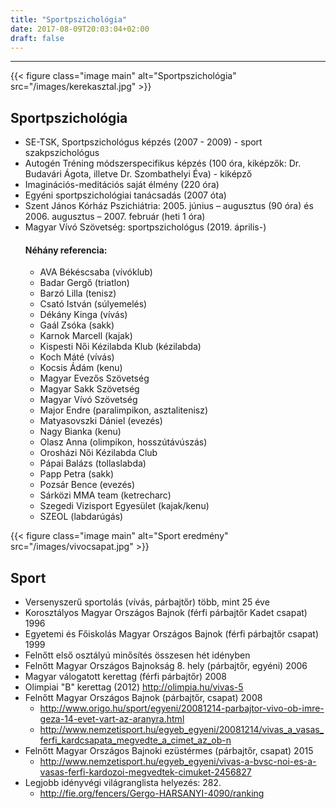 ```yaml
---
title: "Sportpszichológia"
date: 2017-08-09T20:03:04+02:00
draft: false
---
```

___

{{< figure class="image main" alt="Sportpszichológia" src="/images/kerekasztal.jpg" >}}

## Sportpszichológia

- SE-TSK, Sportpszichológus képzés (2007 - 2009) - sport szakpszichológus 
- Autogén Tréning módszerspecifikus képzés (100 óra, kiképzők: Dr. Budavári Ágota, illetve Dr. Szombathelyi Éva) - kiképző
- Imaginációs-meditációs saját élmény (220 óra)
- Egyéni sportpszichológiai tanácsadás (2007 óta) 
- Szent János Kórház Pszichiátria: 2005. június – augusztus (90 óra) és 2006. augusztus – 2007. február (heti 1 óra)
- Magyar Vívó Szövetség: sportpszichológus (2019. április-)
  #### Néhány referencia:
  - AVA Békéscsaba (vívóklub)
  - Badar Gergő (triatlon)
  - Barzó Lilla (tenisz)
  - Csató István (súlyemelés)
  - Dékány Kinga (vívás)
  - Gaál Zsóka (sakk)
  - Karnok Marcell (kajak)
  - Kispesti Női Kézilabda Klub (kézilabda)
  - Koch Máté (vívás)
  - Kocsis Ádám (kenu)
  - Magyar Evezős Szövetség 
  - Magyar Sakk Szövetség
  - Magyar Vívó Szövetség
  - Major Endre (paralimpikon, asztalitenisz)
  - Matyasovszki Dániel (evezés)
  - Nagy Bianka (kenu)
  - Olasz Anna (olimpikon, hosszútávúszás)
  - Orosházi Női Kézilabda Club
  - Pápai Balázs (tollaslabda)
  - Papp Petra (sakk) 
  - Pozsár Bence (evezés)
  - Sárközi MMA team (ketrecharc)
  - Szegedi Vizisport Egyesület (kajak/kenu)
  - SZEOL (labdarúgás)


{{< figure class="image main" alt="Sport eredmény" src="/images/vivocsapat.jpg" >}} 

## Sport

- Versenyszerű sportolás (vívás, párbajtőr) több, mint 25 éve
- Korosztályos Magyar Országos Bajnok (férfi párbajtőr Kadet csapat) 1996
- Egyetemi és Főiskolás Magyar Országos Bajnok (férfi párbajtőr csapat) 1999
- Felnőtt első osztályú minősítés összesen hét idényben
- Felnőtt Magyar Országos Bajnokság 8. hely (párbajtőr, egyéni) 2006
- Magyar válogatott kerettag (férfi párbajtőr) 2008
- Olimpiai "B" kerettag (2012) http://olimpia.hu/vivas-5
- Felnőtt Magyar Országos Bajnok (párbajtőr, csapat) 2008
  - http://www.origo.hu/sport/egyeni/20081214-parbajtor-vivo-ob-imre-geza-14-evet-vart-az-aranyra.html
  - http://www.nemzetisport.hu/egyeb_egyeni/20081214/vivas_a_vasas_ferfi_kardcsapata_megvedte_a_cimet_az_ob-n
- Felnőtt Magyar Országos Bajnoki ezüstérmes (párbajtőr, csapat) 2015
  - http://www.nemzetisport.hu/egyeb_egyeni/vivas-a-bvsc-noi-es-a-vasas-ferfi-kardozoi-megvedtek-cimuket-2456827
- Legjobb idényvégi világranglista helyezés: 282. 
  - http://fie.org/fencers/Gergo-HARSANYI-4090/ranking
